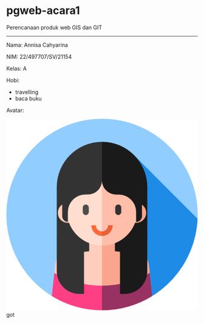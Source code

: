 # pgweb-acara1
Perencanaan produk web GIS dan GIT
___
Nama: Annisa Cahyarina

NIM: 22/497707/SV/21154

Kelas: A

Hobi:
- travelling
- baca buku

Avatar:

![Avatar](image/woman.png)
got